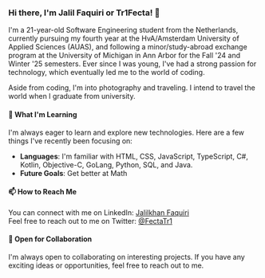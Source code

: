 ### Hi there, I'm Jalil Faquiri or Tr1Fecta! 👋

I'm a 21-year-old Software Engineering student from the Netherlands, currently pursuing my fourth year at the HvA/Amsterdam University of Applied Sciences (AUAS), and following a minor/study-abroad exchange program at the University of Michigan in Ann Arbor for the Fall '24 and Winter '25 semesters. Ever since I was young, I've had a strong passion for technology, which eventually led me to the world of coding.

Aside from coding, I'm into photography and traveling. I intend to travel the world when I graduate from university. 


#### 🌱 What I'm Learning

I'm always eager to learn and explore new technologies. Here are a few things I've recently been focusing on:

- **Languages**: I'm familiar with HTML, CSS, JavaScript, TypeScript, C#, Kotlin, Objective-C, GoLang, Python, SQL, and Java.
- **Future Goals**: Get better at Math 

#### 📫 How to Reach Me

You can connect with me on LinkedIn: [Jalilkhan Faquiri](https://www.linkedin.com/in/jalilkhan-faquiri)  
Feel free to reach out to me on Twitter: [@FectaTr1](https://twitter.com/FectaTr1)

#### 🤝 Open for Collaboration

I'm always open to collaborating on interesting projects. If you have any exciting ideas or opportunities, feel free to reach out to me.

<!--
**Tr1Fecta-7/Tr1Fecta-7** is a ✨ _special_ ✨ repository because its `README.md` (this file) appears on your GitHub profile.

#### 🌟 Open Source Contributions

I'm an active contributor to open source projects, and I find joy in collaborating with others. Here are a few notable contributions:

- [Project 1](link-to-project-1): Brief description of your contribution.
- [Project 2](link-to-project-2): Brief description of your contribution.
- [Project 3](link-to-project-3): Brief description of your contribution.


Here are some ideas to get you started:

- 🔭 I’m currently working on ...
- 🌱 I’m currently learning ...
- 👯 I’m looking to collaborate on ...
- 🤔 I’m looking for help with ...
- 💬 Ask me about ...
- 📫 How to reach me: ...
- 😄 Pronouns: ...
- ⚡ Fun fact: ...
-->
